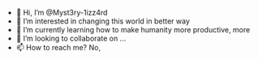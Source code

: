 - 👋 Hi, I’m @Myst3ry-1izz4rd
- 👀 I’m interested in changing this world in better way
- 🌱 I’m currently learning how to make humanity more productive, more 
- 💞️ I’m looking to collaborate on ...
- 📫 How to reach me? No, 

<!---
Myst3ry-1izz4rd/Myst3ry-1izz4rd is a ✨ special ✨ repository because its `README.md` (this file) appears on your GitHub profile.
You can click the Preview link to take a look at your changes.
--->
